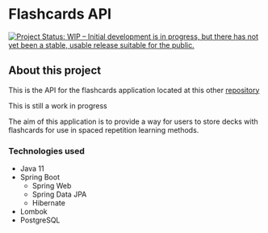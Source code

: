 # Flashcards API

[![Project Status: WIP – Initial development is in progress, but there has not yet been a stable, usable release suitable for the public.](https://www.repostatus.org/badges/latest/wip.svg)](https://www.repostatus.org/#wip)

## About this project

This is the API for the flashcards application located at this other [repository](https://github.com/gabrielnakaema/flashcards-client)

This is still a work in progress

The aim of this application is to provide a way for users to store decks with flashcards for use in spaced
repetition learning methods.

### Technologies used

* Java 11
* Spring Boot
  * Spring Web
  * Spring Data JPA
  * Hibernate
* Lombok
* PostgreSQL

